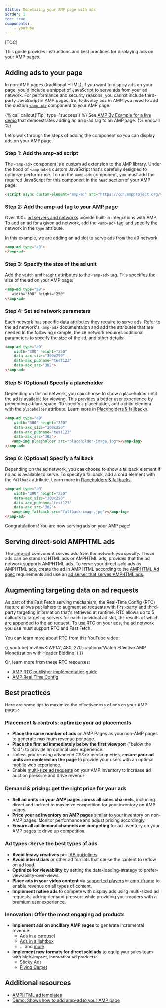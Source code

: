 ```yaml
---
$title: Monetizing your AMP page with ads
$order: 1
toc: true
components:
    - youtube
---
```


[TOC]

This guide provides  instructions and best practices for displaying ads on your AMP pages.

## Adding ads to your page

In non-AMP pages (traditional HTML), if you want to display ads on your page, you'd include a snippet of JavaScript to serve ads from your ad network.  For performance and security reasons, you cannot include third-party JavaScript in AMP pages.  So, to display ads in AMP, you need to add the custom [`<amp-ad>`](/docs/reference/components/amp-ad.html) component to your AMP page.

{% call callout('Tip', type='success') %}
See [AMP By Example for a live demo](https://ampbyexample.com/components/amp-ad/) that demonstrates adding an amp-ad tag to an AMP page.
{% endcall %}

Let's walk through the steps of adding the component so you can display ads on your AMP page.

### Step 1: Add the amp-ad script

The `<amp-ad>` component is a custom ad extension to the AMP library. Under the hood of `<amp-ad>`is custom JavaScript that's carefully designed to optimize performance. To run the `<amp-ad>` component, you must add the required JavaScript for this component in the `head` section of your AMP page:

```html
<script async custom-element="amp-ad" src="https://cdn.ampproject.org/v0/amp-ad-0.1.js"></script>
```

### Step 2: Add the amp-ad tag to your AMP page

Over 100+ [ad servers and networks](/docs/ads/ads_vendors.html) provide built-in integrations with AMP.  To add an ad for a given ad network, add the `<amp-ad>` tag, and specify the network in the `type` attribute.

In this example, we are adding an ad slot to serve ads from the a9 network: 

```html
<amp-ad type="a9">
</amp-ad>
```

### Step 3: Specify the size of the ad unit

Add the `width` and `height` attributes to the `<amp-ad>`  tag.  This specifies the size of the ad on your AMP page: 

```html hl_lines="2"
<amp-ad type="a9">
   width="300" height="250"
</amp-ad>
```

### Step 4: Set ad network parameters

Each network has specific data attributes they require to serve ads.  Refer to the ad network's `<amp-ad>` documentation and add the attributes that are needed In the following example,  the a9 network requires additional parameters to specify the size of the ad, and other details:

```html hl_lines="3 4 5"
<amp-ad type="a9"
    width="300" height="250"
    data-aax_size="300x250"
    data-aax_pubname="test123"
    data-aax_src="302">
</amp-ad>
```


### Step 5: (Optional) Specify a placeholder 

Depending on the ad network, you can choose to show a placeholder until the ad is available for viewing. This provides a better user experience by preventing a blank space.  To specify a placeholder, add a child element with the `placeholder` attribute. Learn more in [Placeholders & fallbacks](/docs/design/responsive/placeholders.html).

```html hl_lines="6"
<amp-ad type="a9"
    width="300" height="250"
    data-aax_size="300x250"
    data-aax_pubname="test123"
    data-aax_src="302">
   <amp-img placeholder src="placeholder-image.jpg"></amp-img>
</amp-ad>
```

### Step 6: (Optional) Specify a fallback 

Depending on the ad network, you can choose to show a fallback element if no ad is available to serve. To specify a fallback, add a child element with the `fallback` attribute. Learn more in [Placeholders & fallbacks](/docs/design/responsive/placeholders.html).

```html hl_lines="6"
<amp-ad type="a9"
    width="300" height="250"
    data-aax_size="300x250"
    data-aax_pubname="test123"
    data-aax_src="302">
   <amp-img fallback src="fallback-image.jpg"></amp-img>
</amp-ad>
```

Congratulations! You are now serving ads on your AMP page!

## Serving direct-sold AMPHTML ads

The [amp-ad](/docs/reference/components/amp-ad.html) component serves ads from the network you specify.  Those ads can be standard HTML ads or AMPHTML ads, provided that the ad network supports AMPHTML ads. To serve your direct-sold ads as AMPHTML ads, create the ad in AMP HTML according to the [AMPHTML Ad spec](https://github.com/ampproject/amphtml/blob/master/extensions/amp-a4a/amp-a4a-format.md) requirements and use an [ad server that serves AMPHTML ads](https://github.com/ampproject/amphtml/blob/master/ads/google/a4a/docs/a4a-readme.md#publishers).

## Augmenting targeting data on ad requests

As part of the Fast Fetch serving mechanism, the Real-Time Config (RTC) feature allows publishers to augment ad requests with first-party and third-party targeting information that's retrieved at runtime. RTC allows up to 5 callouts to targeting servers for each individual ad slot, the results of which are appended to the ad request.  To use RTC on your ads, the ad network you use must support RTC and Fast Fetch.  

You can learn more about RTC from this YouTube video:

{{ youtube('mvAmvKiWPfA', 480, 270, caption='Watch Effective AMP Monetization with Header Bidding.') }}

Or, learn more from these RTC resources:

*   [AMP RTC publisher implementation guide](https://github.com/ampproject/amphtml/blob/master/extensions/amp-a4a/rtc-publisher-implementation-guide.md)
*   [AMP Real Time Config](https://github.com/ampproject/amphtml/blob/master/extensions/amp-a4a/rtc-documentation.md)


## Best practices

Here are some tips to maximize the effectiveness of ads on your AMP pages:


### Placement & controls: optimize your ad placements

*   **Place the same number of ads** on AMP Pages as your non-AMP pages to generate maximum revenue per page.
*   **Place the first ad immediately below the first viewport** ("below the fold") to provide an optimal user experience.
*   Unless you're using advanced CSS or media queries, **ensure your ad units are centered on the page** to provide your users with an optimal mobile web experience.
*   Enable [multi-size ad requests](https://github.com/ampproject/amphtml/blob/master/ads/README.md#support-for-multi-size-ad-requests) on your AMP inventory to increase ad auction pressure and drive revenue.

### Demand & pricing: get the right price for your ads

*   **Sell ad units on your AMP pages across all sales channels**, including direct and indirect to maximize competition for your inventory on AMP pages.
*   **Price your ad inventory on AMP pages** similar to your inventory on non-AMP pages. Monitor performance and adjust pricing accordingly.
*   **Ensure all ad demand channels are competing** for ad inventory on your AMP pages to drive up competition.

### Ad types: Serve the best types of ads

*   **Avoid heavy creatives** per [IAB guidelines](http://www.iab.com/wp-content/uploads/2015/11/IAB_Display_Mobile_Creative_Guidelines_HTML5_2015.pdf).
*   **Avoid interstitials** or other ad formats that cause the content to reflow on ad load.
*   **Optimize for viewability** by setting the data-loading-strategy to prefer-viewability-over-views.
*   **Place ads in your video content** via [supported players](/docs/reference/components.html#media) or [amp-iframe](https://ampbyexample.com/components/amp-iframe/) to enable revenue on all types of content.
*   **Implement native ads** to compete with display ads using multi-sized ad requests, adding demand pressure while providing your readers with a premium user experience.

### Innovation: Offer the most engaging ad products

*   **Implement ads on ancillary AMP pages** to generate incremental revenue:
    *   [Ads in a carousel](https://ampbyexample.com/amp-ads/advanced_ads/carousel_ad/)
    *   [Ads in a lightbox](https://ampbyexample.com/amp-ads/experimental_ads/lightbox_ad/)
    *   ... and [more](https://ampbyexample.com/amp-ads/#amp-ads/advanced_ads)
*   **Implement new formats for direct sold ads** to equip your sales team with high-impact, innovative ad products:
    *   [Sticky Ads](https://ampbyexample.com/components/amp-sticky-ad/)
    *   [Flying Carpet](https://ampbyexample.com/components/amp-fx-flying-carpet/)

## Additional resources

*   [AMPHTML ad templates](https://ampbyexample.com/amp-ads/#amp-ads/advanced_ads)
*   [Demo: Shows how to add amp-ad to your AMP page](https://ampbyexample.com/components/amp-ad/)
